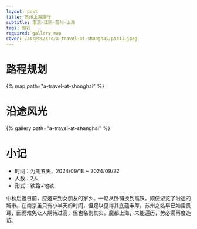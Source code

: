 ```yaml
---
layout: post
title: 苏州上海旅行
subtitle: 南京·江阴·苏州·上海
tags: 旅行
required: gallery map
cover: /assets/src/a-travel-at-shanghai/pic11.jpeg
---
```


# 路程规划

{% map path="a-travel-at-shanghai" %}

# 沿途风光

{% gallery path="a-travel-at-shanghai" %}

# 小记

- 时间：为期五天，2024/09/18 ~ 2024/09/22
- 人数：2人
- 形式：铁路+地铁

中秋后返日前，应邀来到女朋友的家乡。一路从卧铺换到高铁，顺便游览了沿途的城市。在南京虽只有小半天的时间，但足以见得其底蕴丰厚。苏州之名早已如雷贯耳，因而难免让人期待过高，但也名副其实。魔都上海，未能遍历，势必需再度造访。
